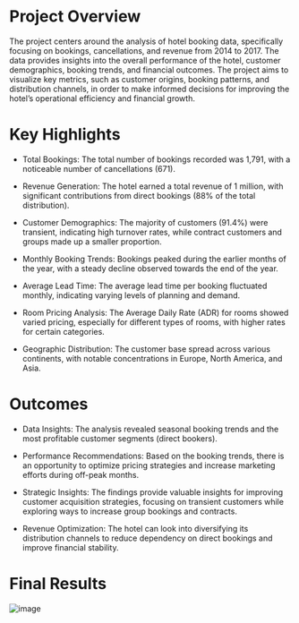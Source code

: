 # Project Overview
The project centers around the analysis of hotel booking data, specifically focusing on bookings, cancellations, and revenue from 2014 to 2017. The data provides insights into the overall performance of the hotel, customer demographics, booking trends, and financial outcomes. The project aims to visualize key metrics, such as customer origins, booking patterns, and distribution channels, in order to make informed decisions for improving the hotel’s operational efficiency and financial growth.

# Key Highlights
* Total Bookings: The total number of bookings recorded was 1,791, with a noticeable number of cancellations (671).

* Revenue Generation: The hotel earned a total revenue of 1 million, with significant contributions from direct bookings (88% of the total distribution).

* Customer Demographics: The majority of customers (91.4%) were transient, indicating high turnover rates, while contract customers and groups made up a smaller proportion.

* Monthly Booking Trends: Bookings peaked during the earlier months of the year, with a steady decline observed towards the end of the year.

* Average Lead Time: The average lead time per booking fluctuated monthly, indicating varying levels of planning and demand.

* Room Pricing Analysis: The Average Daily Rate (ADR) for rooms showed varied pricing, especially for different types of rooms, with higher rates for certain categories.

* Geographic Distribution: The customer base spread across various continents, with notable concentrations in Europe, North America, and Asia.

# Outcomes
* Data Insights: The analysis revealed seasonal booking trends and the most profitable customer segments (direct bookers).

* Performance Recommendations: Based on the booking trends, there is an opportunity to optimize pricing strategies and increase marketing efforts during off-peak months.

* Strategic Insights: The findings provide valuable insights for improving customer acquisition strategies, focusing on transient customers while exploring ways to increase group bookings and contracts.

* Revenue Optimization: The hotel can look into diversifying its distribution channels to reduce dependency on direct bookings and improve financial stability.
# Final Results
![image](https://github.com/user-attachments/assets/7f244f84-2fc5-4e79-86f1-9e671853c97c)
